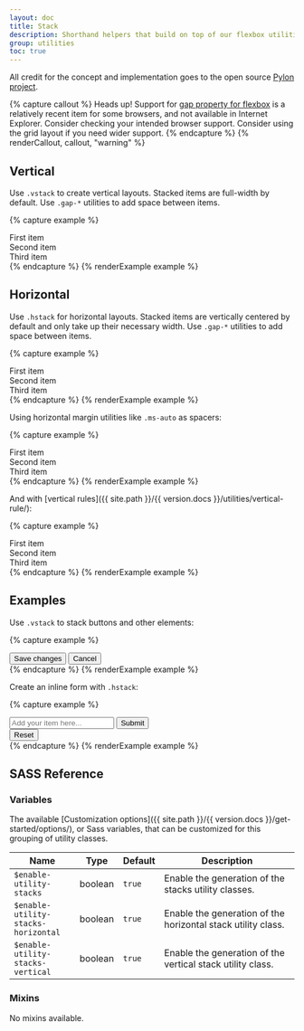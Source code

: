 ```yaml
---
layout: doc
title: Stack
description: Shorthand helpers that build on top of our flexbox utilities to make component layout faster and easier.
group: utilities
toc: true
---
```


All credit for the concept and implementation goes to the open source [Pylon project](https://almonk.github.io/pylon/).

{% capture callout %}
Heads up! Support for [gap property for flexbox](https://caniuse.com/flexbox-gap) is a relatively recent item for some browsers, and not available in Internet Explorer. Consider checking your intended browser support. Consider using the grid layout if you need wider support.
{% endcapture %}
{% renderCallout, callout, "warning" %}

## Vertical

Use `.vstack` to create vertical layouts. Stacked items are full-width by default. Use `.gap-*` utilities to add space between items.

{% capture example %}
<div class="vstack gap-1">
  <div class="bg-light border">First item</div>
  <div class="bg-light border">Second item</div>
  <div class="bg-light border">Third item</div>
</div>
{% endcapture %}
{% renderExample example %}

## Horizontal

Use `.hstack` for horizontal layouts. Stacked items are vertically centered by default and only take up their necessary width. Use `.gap-*` utilities to add space between items.

{% capture example %}
<div class="hstack gap-1">
  <div class="bg-light border">First item</div>
  <div class="bg-light border">Second item</div>
  <div class="bg-light border">Third item</div>
</div>
{% endcapture %}
{% renderExample example %}

Using horizontal margin utilities like `.ms-auto` as spacers:

{% capture example %}
<div class="hstack gap-1">
  <div class="bg-light border">First item</div>
  <div class="bg-light border ms-auto">Second item</div>
  <div class="bg-light border">Third item</div>
</div>
{% endcapture %}
{% renderExample example %}

And with [vertical rules]({{ site.path }}/{{ version.docs }}/utilities/vertical-rule/):

{% capture example %}
<div class="hstack gap-1">
  <div class="bg-light border">First item</div>
  <div class="bg-light border ms-auto">Second item</div>
  <div class="vr"></div>
  <div class="bg-light border">Third item</div>
</div>
{% endcapture %}
{% renderExample example %}

## Examples

Use `.vstack` to stack buttons and other elements:

{% capture example %}
<div class="vstack gap-0_5 col-md-5 mx-auto">
  <button type="button" class="btn btn-secondary">Save changes</button>
  <button type="button" class="btn btn-outline-secondary">Cancel</button>
</div>
{% endcapture %}
{% renderExample example %}

Create an inline form with `.hstack`:

{% capture example %}
<div class="hstack gap-1">
  <input class="form-control me-auto" type="text" placeholder="Add your item here..." aria-label="Add your item here...">
  <button type="button" class="btn btn-secondary">Submit</button>
  <div class="vr"></div>
  <button type="button" class="btn btn-outline-danger">Reset</button>
</div>
{% endcapture %}
{% renderExample example %}

## SASS Reference

### Variables

The available [Customization options]({{ site.path }}/{{ version.docs }}/get-started/options/), or Sass variables, that can be customized for this grouping of utility classes.

<div class="table-scroll">
  <table class="table table-bordered table-striped">
    <thead>
      <tr>
        <th style="width: 100px;">Name</th>
        <th style="width: 50px;">Type</th>
        <th style="width: 50px;">Default</th>
        <th>Description</th>
      </tr>
    </thead>
    <tbody>
      <tr>
        <td><code>$enable-utility-stacks</code></td>
        <td>boolean</td>
        <td><code>true</code></td>
        <td>
          Enable the generation of the stacks utility classes.
        </td>
      </tr>
      <tr>
        <td><code>$enable-utility-stacks-horizontal</code></td>
        <td>boolean</td>
        <td><code>true</code></td>
        <td>
          Enable the generation of the horizontal stack utility class.
        </td>
      </tr>
      <tr>
        <td><code>$enable-utility-stacks-vertical</code></td>
        <td>boolean</td>
        <td><code>true</code></td>
        <td>
          Enable the generation of the vertical stack utility class.
        </td>
      </tr>
    </tbody>
  </table>
</div>

### Mixins

No mixins available.